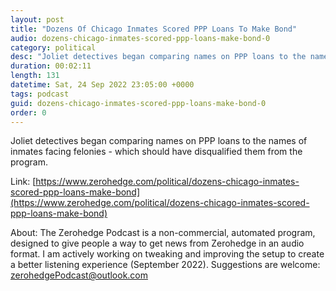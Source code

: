 ```yaml
---
layout: post
title: "Dozens Of Chicago Inmates Scored PPP Loans To Make Bond"
audio: dozens-chicago-inmates-scored-ppp-loans-make-bond-0
category: political
desc: "Joliet detectives began comparing names on PPP loans to the names of inmates facing felonies - which should have disqualified them from the program."
duration: 00:02:11
length: 131
datetime: Sat, 24 Sep 2022 23:05:00 +0000
tags: podcast
guid: dozens-chicago-inmates-scored-ppp-loans-make-bond-0
order: 0
---
```

Joliet detectives began comparing names on PPP loans to the names of inmates facing felonies - which should have disqualified them from the program.

Link: [https://www.zerohedge.com/political/dozens-chicago-inmates-scored-ppp-loans-make-bond](https://www.zerohedge.com/political/dozens-chicago-inmates-scored-ppp-loans-make-bond)

About: The Zerohedge Podcast is a non-commercial, automated program, designed to give people a way to get news from Zerohedge in an audio format.  I am actively working on tweaking and improving the setup to create a better listening experience (September 2022).  Suggestions are welcome: [zerohedgePodcast@outlook.com](mailto:zerohedgePodcast@outlook.com)